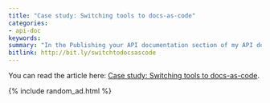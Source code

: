 ```yaml
---
title: "Case study: Switching tools to docs-as-code"
categories:
- api-doc
keywords:
summary: "In the Publishing your API documentation section of my API documentation course, I recently added a new topic called \"Case study: Switching tools to docs-as-code\". In this article, I dive into a lot of challenges, decisions, and other details we faced in converting to the docs-as-code model, especially when publishing the output directly from the server."
bitlink: http://bit.ly/switchtodocsascode
---
```


You can read the article here: [Case study: Switching tools to docs-as-code](https://idratherbewriting.com/learnapidoc/pubapis_switching_to_docs_as_code.html).

{% include random_ad.html %}
